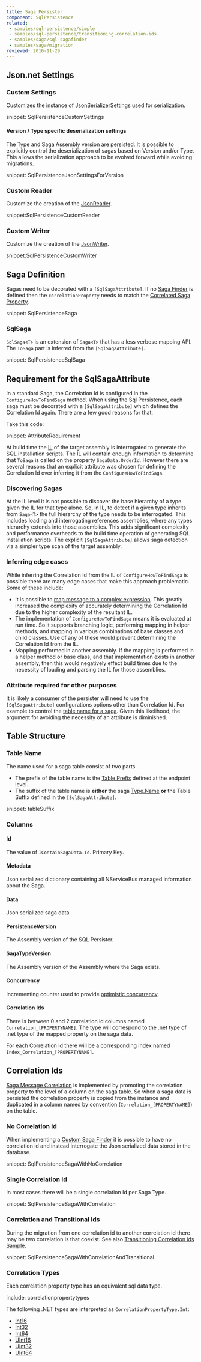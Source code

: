 ```yaml
---
title: Saga Persister
component: SqlPersistence
related:
 - samples/sql-persistence/simple
 - samples/sql-persistence/transitioning-correlation-ids
 - samples/saga/sql-sagafinder
 - samples/saga/migration
reviewed: 2016-11-29
---
```



## Json.net Settings


### Custom Settings

Customizes the instance of [JsonSerializerSettings](http://www.newtonsoft.com/json/help/html/T_Newtonsoft_Json_JsonSerializerSettings.htm) used for serialization.

snippet: SqlPersistenceCustomSettings


#### Version / Type specific deserialization settings

The Type and Saga Assembly version are persisted. It is possible to explicitly control the deserialization of sagas based on Version and/or Type. This allows the serialization approach to be evolved forward while avoiding migrations.

snippet: SqlPersistenceJsonSettingsForVersion


### Custom Reader

Customize the creation of the [JsonReader](http://www.newtonsoft.com/json/help/html/T_Newtonsoft_Json_JsonReader.htm).

snippet:SqlPersistenceCustomReader


### Custom Writer

Customize the creation of the [JsonWriter](http://www.newtonsoft.com/json/help/html/T_Newtonsoft_Json_JsonWriter.htm).

snippet:SqlPersistenceCustomWriter


## Saga Definition

Sagas need to be decorated with a `[SqlSagaAttribute]`. If no [Saga Finder](/nservicebus/sagas/saga-finding.md) is defined then the `correlationProperty` needs to match the [Correlated Saga Property](/nservicebus/sagas/message-correlation.md).

snippet: SqlPersistenceSaga


### SqlSaga

`SqlSaga<T>` is an extension of `Saga<T>` that has a less verbose mapping API. The `ToSaga` part is inferred from the `[SqlSagaAttribute]`.

snippet: SqlPersistenceSqlSaga


## Requirement for the SqlSagaAttribute

In a standard Saga, the Correlation Id is configured in the `ConfigureHowToFindSaga` method. When using the Sql Persistence, each saga must be decorated with a `[SqlSagaAttribute]` which defines the Correlation Id again. There are a few good reasons for that.

Take this code:

snippet: AttributeRequirement

At build time the [IL](https://en.wikipedia.org/wiki/Common_Intermediate_Language) of the target assembly is interrogated to generate the SQL installation scripts. The IL will contain enough information to determine that `ToSaga` is called on the property `SagaData.OrderId`. However there are several reasons that an explicit attribute was chosen for defining the Correlation Id over inferring it from the `ConfigureHowToFindSaga`.


### Discovering Sagas

At the IL level it is not possible to discover the base hierarchy of a type given the IL for that type alone. So, in IL, to detect if a given type inherits from `Saga<T>` the full hierarchy of the type needs to be interrogated. This includes loading and interrogating references assemblies, where any types hierarchy extends into those assemblies. This adds significant complexity and performance overheads to the build time operation of generating SQL installation scripts. The explicit `[SqlSagaAttribute]` allows saga detection via a simpler type scan of the target assembly.


### Inferring edge cases

While inferring the Correlation Id from the IL of `ConfigureHowToFindSaga` is possible there are many edge cases that make this approach problematic. Some of these include:

 * It is possible to [map message to a complex expression](/nservicebus/sagas/message-correlation.md#message-property-expression). This greatly increased the complexity of accurately determining the Correlation Id due to the higher complexity of the resultant IL.
 * The implementation of `ConfigureHowToFindSaga` means it is evaluated at run time. So it supports branching logic, performing mapping in helper methods, and mapping in various combinations of base classes and child classes. Use of any of these would prevent determining the Correlation Id from the IL.
 * Mapping performed in another assembly. If the mapping is performed in a helper method or base class, and that implementation exists in another assembly, then this would negatively effect build times due to the necessity of loading and parsing the IL for those assemblies.


### Attribute required for other purposes

It is likely a consumer of the persister will need to use the `[SqlSagaAttribute]` configurations options other than Correlation Id. For example to control the [table name for a saga](/nservicebus/sql-persistence/saga.md#table-structure-table-name). Given this likelihood, the argument for avoiding the necessity of an attribute is diminished.


## Table Structure


### Table Name

The name used for a saga table consist of two parts.

 * The prefix of the table name is the [Table Prefix](/nservicebus/sql-persistence/#installation-table-prefix) defined at the endpoint level.
 * The suffix of the table name is **either** the saga [Type.Name](https://msdn.microsoft.com/en-us/library/system.type.name.aspx) **or** the Table Suffix defined in the `[SqlSagaAttribute]`.

snippet: tableSuffix


### Columns


#### Id 

The value of `IContainSagaData.Id`. Primary Key.


#### Metadata

Json serialized dictionary containing all NServiceBus managed information about the Saga.


#### Data

Json serialized saga data


#### PersistenceVersion

The Assembly version of the SQL Persister.


#### SagaTypeVersion

The Assembly version of the Assembly where the Saga exists.


#### Concurrency

Incrementing counter used to provide [optimistic concurrency](https://en.wikipedia.org/wiki/Optimistic_concurrency_control).


#### Correlation Ids

There is between 0 and 2 correlation id columns named `Correlation_[PROPERTYNAME]`. The type will correspond to the .net type of .net type of the mapped property on the saga data.

For each Correlation Id there will be a corresponding index named `Index_Correlation_[PROPERTYNAME]`.


## Correlation Ids

[Saga Message Correlation](/nservicebus/sagas/message-correlation.md) is implemented by promoting the correlation property to the level of a column on the saga table. So when a saga data is persisted the correlation property is copied from the instance and duplicated in a column named by convention (`Correlation_[PROPERTYNAME]`) on the table.


### No Correlation Id

When implementing a [Custom Saga Finder](/nservicebus/sagas/saga-finding.md) it is possible to have no correlation id and instead interrogate the Json serialized data stored in the database.

snippet: SqlPersistenceSagaWithNoCorrelation


### Single Correlation Id

In most cases there will be a single correlation Id per Saga Type.

snippet: SqlPersistenceSagaWithCorrelation


### Correlation and Transitional Ids

During the migration from one correlation id to another correlation id there may be two correlation is that coexist. See also [Transitioning Correlation ids Sample](/samples/sql-persistence/transitioning-correlation-ids).

snippet: SqlPersistenceSagaWithCorrelationAndTransitional


### Correlation Types

Each correlation property type has an equivalent sql data type.

include: correlationpropertytypes

The following .NET types are interpreted as `CorrelationPropertyType.Int`:

 * [Int16](https://msdn.microsoft.com/en-us/library/system.int16.aspx)
 * [Int32](https://msdn.microsoft.com/en-us/library/system.int32.aspx)
 * [Int64](https://msdn.microsoft.com/en-us/library/system.int64.aspx)
 * [UInt16](https://msdn.microsoft.com/en-us/library/system.uint16.aspx)
 * [UInt32](https://msdn.microsoft.com/en-us/library/system.uint32.aspx)
 * [UInt64](https://msdn.microsoft.com/en-us/library/system.uint64.aspx)
